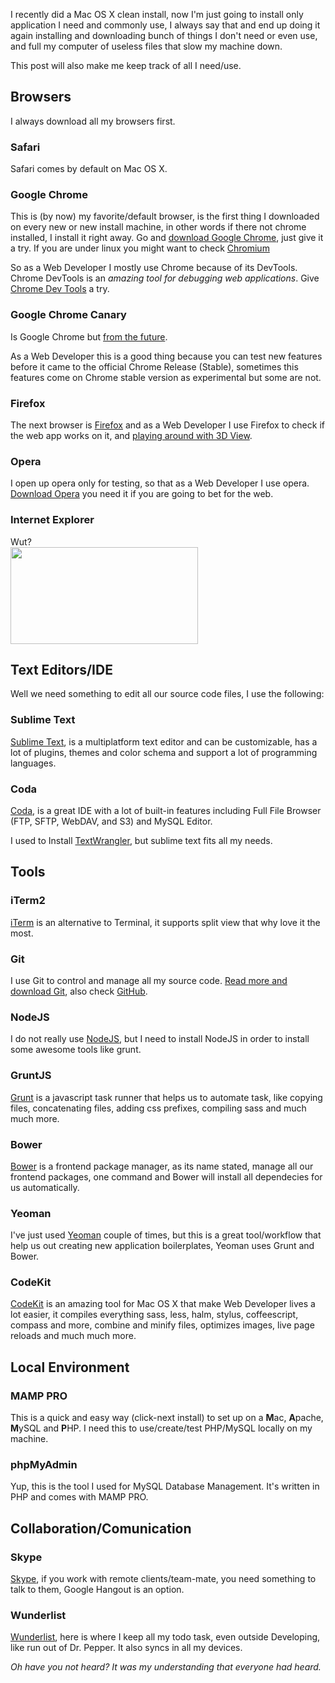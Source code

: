 <p>I recently did a Mac OS X clean install, now I'm just going to install only application I need and commonly use, I always say that and end up doing it again installing and downloading bunch of things I don't need or even use, and full my computer of useless files that slow my machine down.</p>

<p>This post will also make me keep track of all I need/use.</p>

<!-- more -->

<h2>Browsers</h2>

<p>I always download all my browsers first.</p>

<h3>Safari</h3>

<p>Safari comes by default on Mac OS X.</p>

<h3>Google Chrome</h3>

<p>This is (by now) my favorite/default browser, is the first thing I downloaded on every new or new install machine, in other words if there not chrome installed, I install it right away. Go and <a href="http://google.com/chrome/" target="new">download Google Chrome</a>, just give it a try. If you are under linux you might want to check <a href="https://developers.google.com/chrome-developer-tools/" target="new">Chromium</a></p>

<p>So as a Web Developer I mostly use Chrome because of its DevTools. Chrome DevTools is an <em>amazing tool for debugging web applications</em>. Give <a href="https://developers.google.com/chrome-developer-tools/" target="new">Chrome Dev Tools</a> a try.</p>

<h3>Google Chrome Canary</h3>

<p>Is Google Chrome but <a href="http://wellingguzman.com/getting-hands-dirty-chrome-canary/" target="new">from the future</a>.</p>

<p>As a Web Developer this is a good thing because you can test new features before it came to the official Chrome Release (Stable), sometimes this features come on Chrome stable version as experimental but some are not.</p>

<h3>Firefox</h3>

<p>The next browser is <a href="https://www.mozilla.org/en-US/firefox/" target="new">Firefox</a> and as a Web Developer I use Firefox to check if the web app works on it, and <a href="http://youtu.be/tyO0_sV4cek" target="new">playing around with 3D View</a>.</p>

<h3>Opera</h3>

<p>I open up opera only for testing, so that as a Web Developer I use opera. <a href="http://www.opera.com/" target="new">Download Opera</a> you need it if you are going to bet for the web.</p>

<h3>Internet Explorer</h3>

<p>Wut?<br><img src="http://wellingguzman.com/wp-content/uploads/2013/10/JackSparrowConfused.jpg" alt="" width="300" height="155"></p>

<h2>Text Editors/IDE</h2>

<p>Well we need something to edit all our source code files, I use the following:</p>

<h3>Sublime Text</h3>
<p><a href="http://www.sublimetext.com/" target="new">Sublime Text</a>, is a multiplatform text editor and can be customizable, has a lot of plugins, themes and color schema and support a lot of programming languages.</p>

<h3>Coda</h3>
<p><a href="http://panic.com/coda/" target="new">Coda</a>, is a great IDE with a lot of built-in features including Full File Browser (FTP, SFTP, WebDAV, and S3) and MySQL Editor.</p>

<p>I used to Install <a href="http://www.barebones.com/products/textwrangler/" target="new">TextWrangler</a>, but sublime text fits all my needs.</p>


<h2>Tools</h2>

<h3>iTerm2</h3>

<p><a href="http://www.iterm2.com/" target="new">iTerm</a> is an alternative to Terminal, it supports split view that why love it the most.</p>

<h3>Git</h3>

<p>I use Git to control and manage all my source code. <a href="http://git-scm.com/" target="new">Read more and download Git</a>, also check <a href="http://github.com/" target="new">GitHub</a>.</p>

<h3>NodeJS</h3>

<p>I do not really use <a href="http://nodejs.org/" target="new">NodeJS</a>, but I need to install NodeJS in order to install some awesome tools like grunt.</p>

<h3>GruntJS</h3>

<p><a href="http://gruntjs.com/" target="new">Grunt</a> is a javascript task runner that helps us to automate task, like copying files, concatenating files, adding css prefixes, compiling sass and much much more.</p>

<h3>Bower</h3>

<p><a href="http://bower.io/" target="new">Bower</a> is a frontend package manager, as its name stated, manage all our frontend packages, one command and Bower will install all dependecies for us automatically.</p>

<h3>Yeoman</h3>

<p>I've just used <a href="http://yeoman.io/" target="new">Yeoman</a> couple of times, but this is a great tool/workflow that help us out creating new application boilerplates, Yeoman uses Grunt and Bower.</p>

<h3>CodeKit</h3>

<p><a href="http://incident57.com/codekit/" target="new">CodeKit</a> is an amazing tool for Mac OS X that make Web Developer lives a lot easier, it compiles everything sass, less, halm, stylus, coffeescript, compass and more, combine and minify files, optimizes images, live page reloads and much much more.

<h2>Local Environment</h2>

<h3>MAMP PRO</h3>

<p>This is a quick and easy way (click-next install) to set up on a <strong>M</strong>ac, <strong>A</strong>pache, <strong>M</strong>ySQL and <strong>P</strong>HP. I need this to use/create/test PHP/MySQL locally on my machine.</p>

<h3>phpMyAdmin</h3>

<p>Yup, this is the tool I used for MySQL Database Management. It's written in PHP and comes with MAMP PRO.</p>

<h2>Collaboration/Comunication</h2>

<h3>Skype</h3>
<p><a href="http://skype.com" target="new">Skype</a>, if you work with remote clients/team-mate, you need something to talk to them, Google Hangout is an option.</p>

<h3>Wunderlist</h3>
<p><a href="https://www.wunderlist.com/" target="new">Wunderlist</a>, here is where I keep all my todo task, even outside Developing, like run out of Dr. Pepper. It also syncs in all my devices.</p>


<p><em>Oh have you not heard? It was my understanding that everyone had heard.</em></p>